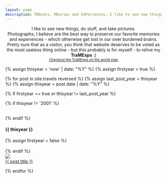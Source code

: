 ```yaml
---
layout: page
description: TRAvels, MEories and EXPeriences. I like to see new things, do stuff, and take pictures.
---
```


<center>
I like to see new things, do stuff, and take pictures.<br>Photographs, I believe are the best way to preserve our favorite memories and experiences - which otherwise get lost in our over burdened brains.<br>Pretty sure that as a visitor, you think that website deserves to be voted as the most useless thing online - but this probably is for myself - to relive my <strong>TraMExps</strong> :) 
<br>
<a href="{{site.baseurl}}/map" style="font-size: 0.8em">Checkout the TraMExps on the world map</a>
</center> 

{% assign thisyear = 'now' | date: "%Y" %}
{% assign firstyear = true %}

{% for post in site.travels reversed %}
  {% assign last_post_year = thisyear %}
  {% assign thisyear = post.date | date: "%Y" %}

  {% if firstyear == true or thisyear != last_post_year %}

  {% if thisyear != '2001' %}
  <div class="clear">&nbsp;</div>
  {% endif %}

  <h4>{{ thisyear }}</h4>
  {% assign firstyear = false %}
  <div class="clear">&nbsp;</div>
{% endif %}

  <div class="blogthumb">
    <a href="{{site.baseurl}}{{post.url}}"><img src="{{site.baseurl}}{{ post.image }}"></a>
    <div class="blogthumb-link"><a href="{{site.baseurl}}{{post.url}}">{{ post.title }}</a></div>
  </div>
    
{% endfor %}

<div class="clear">&nbsp;</div>